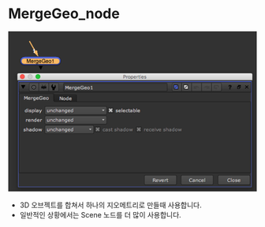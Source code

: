 # MergeGeo\_node

![](../../.gitbook/assets/mergegeo.png)

* 3D 오브젝트를 합쳐서 하나의 지오메트리로 만들때 사용합니다.
* 일반적인 상황에서는 Scene 노드를 더 많이 사용합니다.

